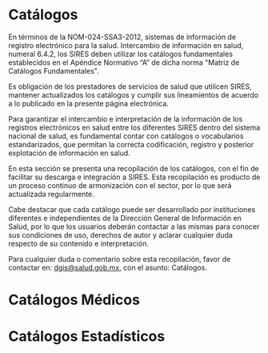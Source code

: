 # Catálogos

En términos de la NOM-024-SSA3-2012, sistemas de información de registro electrónico para la salud. Intercambio de información en salud, numeral 6.4.2, los SIRES deben utilizar los catálogos fundamentales establecidos en el Apéndice Normativo “A” de dicha norma "Matriz de Catálogos Fundamentales".

Es obligación de los prestadores de servicios de salud que utilicen SIRES, mantener actualizados los catálogos y cumplir sus lineamientos de acuerdo a lo publicado en la presente página electrónica.

Para garantizar el intercambio e interpretación de la información de los registros electrónicos en salud entre los diferentes SIRES dentro del sistema nacional de salud, es fundamental contar con catálogos o vocabularios estandarizados, que permitan la correcta codificación, registro y posterior explotación de información en salud.

En esta sección se presenta una recopilación de los catálogos, con el fin de facilitar su descarga e integración a SIRES. Esta recopilación es producto de un proceso continuo de armonización con el sector, por lo que será actualizada regularmente.

Cabe destacar que cada catálogo puede ser desarrollado por instituciones diferentes e independientes de la Dirección General de Información en Salud, por lo que los usuarios deberán contactar a las mismas para conocer sus condiciones de uso, derechos de autor y aclarar cualquier duda respecto de su contenido e interpretación.

Para cualquier duda o comentario sobre esta recopilación, favor de contactar en: dgis@salud.gob.mx, con el asunto: Catálogos.

# Catálogos Médicos

# Catálogos Estadísticos
